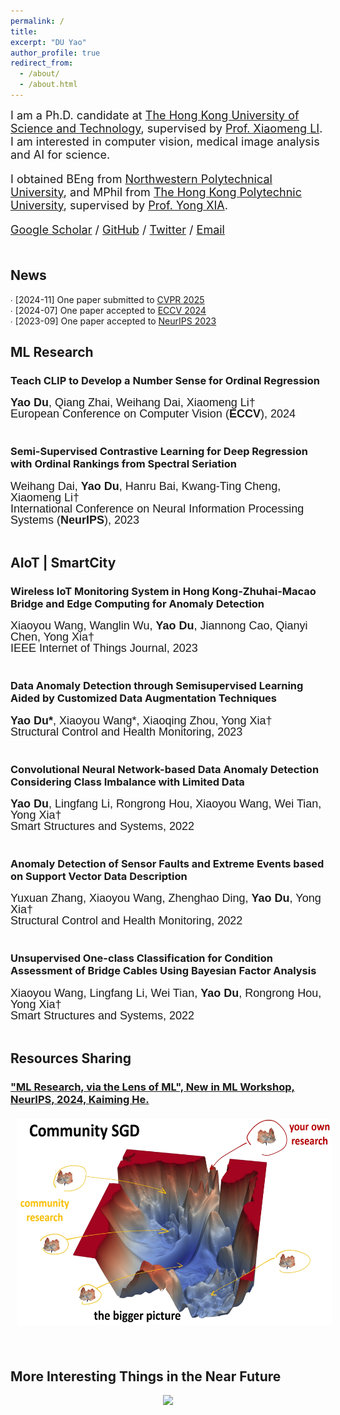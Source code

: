 ```yaml
---
permalink: /
title: 
excerpt: "DU Yao"
author_profile: true
redirect_from: 
  - /about/
  - /about.html
---
```

<p style="line-height:1.0; font-family: 'Microsoft YaHei', sans-serif;">
  <font size="4">
    
I am a Ph.D. candidate at [The Hong Kong University of Science and Technology](https://hkust.edu.hk/), supervised by [Prof. Xiaomeng LI](https://xmengli.github.io/). I am interested in computer vision, medical image analysis and AI for science. <br />

I obtained BEng from [Northwestern Polytechnical University](https://en.nwpu.edu.cn/), and MPhil from [The Hong Kong Polytechnic University](https://www.polyu.edu.hk/), supervised by [Prof. Yong XIA](https://www.polyu.edu.hk/cee/~ceyxia/). <br />

[Google Scholar](https://scholar.google.com.hk/citations?user=8krbrWsAAAAJ&hl=zh-CN) / [GitHub](https://github.com/duyao-art) / [Twitter](https://twitter.com/yao53513502) / [Email](mailto:ydubf@connect.ust.hk) <br />
<br />
</font>
</p>

News
-----
∙ [2024-11] One paper submitted to [CVPR 2025](https://cvpr.thecvf.com/Conferences/2025)<br />
∙ [2024-07] One paper accepted to [ECCV 2024](https://eccv.ecva.net)<br />
∙ [2023-09] One paper accepted to [NeurIPS 2023](https://eccv.ecva.net)<br />


ML Research
-----

### Teach CLIP to Develop a Number Sense for Ordinal Regression
<p style="line-height:1.0; font-family: 'Microsoft YaHei', sans-serif;">
<font size="4">
<strong>Yao Du</strong>, Qiang Zhai, Weihang Dai, Xiaomeng Li†<br />
European Conference on Computer Vision  (<strong>ECCV</strong>), 2024<br />
<br />
</font>
</p>

### Semi-Supervised Contrastive Learning for Deep Regression with Ordinal Rankings from Spectral Seriation
<p style="line-height:1.0; font-family: 'Microsoft YaHei', sans-serif;">
<font size="4">
Weihang Dai, <strong>Yao Du</strong>, Hanru Bai, Kwang-Ting Cheng, Xiaomeng Li†<br />
International Conference on Neural Information Processing Systems (<strong>NeurIPS</strong>), 2023<br />
<br />
</font>
</p>




AIoT | SmartCity
-----

### Wireless IoT Monitoring System in Hong Kong-Zhuhai-Macao Bridge and Edge Computing for Anomaly Detection
<p style="line-height:1.0; font-family: 'Microsoft YaHei', sans-serif;">
<font size="4">
Xiaoyou Wang, Wanglin Wu, <strong>Yao Du</strong>, Jiannong Cao, Qianyi Chen, Yong Xia†<br />
IEEE Internet of Things Journal, 2023<br />
<br />
</font>
</p>

### Data Anomaly Detection through Semisupervised Learning Aided by Customized Data Augmentation Techniques
<p style="line-height:1.0; font-family: 'Microsoft YaHei', sans-serif;">
<font size="4">
<strong>Yao Du*</strong>, Xiaoyou Wang*, Xiaoqing Zhou, Yong Xia†<br />
Structural Control and Health Monitoring, 2023<br />
<br />
</font>
</p>

### Convolutional Neural Network-based Data Anomaly Detection Considering Class Imbalance with Limited Data
<p style="line-height:1.0; font-family: 'Microsoft YaHei', sans-serif;">
<font size="4">
<strong>Yao Du</strong>, Lingfang Li, Rongrong Hou, Xiaoyou Wang, Wei Tian, Yong Xia†<br />
Smart Structures and Systems, 2022<br />
<br />
</font>
</p>

### Anomaly Detection of Sensor Faults and Extreme Events based on Support Vector Data Description
<p style="line-height:1.0; font-family: 'Microsoft YaHei', sans-serif;">
<font size="4">
Yuxuan Zhang, Xiaoyou Wang, Zhenghao Ding, <strong>Yao Du</strong>, Yong Xia†<br />
Structural Control and Health Monitoring, 2022<br />
<br />
</font>
</p>

### Unsupervised One-class Classification for Condition Assessment of Bridge Cables Using Bayesian Factor Analysis
<p style="line-height:1.0; font-family: 'Microsoft YaHei', sans-serif;">
<font size="4">
Xiaoyou Wang, Lingfang Li, Wei Tian, <strong>Yao Du</strong>, Rongrong Hou, Yong Xia†<br />
Smart Structures and Systems, 2022<br />
<br />
</font>
</p>

Resources Sharing
-----

### ["ML Research, via the Lens of ML", New in ML Workshop, NeurIPS, 2024, Kaiming He.](https://people.csail.mit.edu/kaiming/neurips2024workshop/neurips2024_newinml_kaiming.pdf)
<img style="float:center; margin:5px 10px" src="../images/researchSGD.png" width="600" height="330">
<p style="line-height:1.0; font-family: 'Microsoft YaHei', sans-serif;">
<font size="4">
<br />
</font>
</p>

More Interesting Things in the Near Future
-----


<div align="center"> <a href='https://mapmyvisitors.com/web/1bvj8'  title='Visit tracker'><img src='https://mapmyvisitors.com/map.png?cl=d8d5e0&w=350&t=tt&d=XEcyH9e1QZFMco1HsD_izASEyJSFdpOMrQKw8pEyEhk&co=2288d1&ct=190303'/></a>
